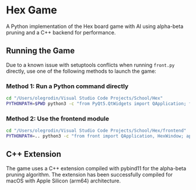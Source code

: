 # Hex Game

A Python implementation of the Hex board game with AI using alpha-beta pruning and a C++ backend for performance.

## Running the Game

Due to a known issue with setuptools conflicts when running `front.py` directly, use one of the following methods to launch the game:

### Method 1: Run a Python command directly

```bash
cd "/Users/olegrodin/Visual Studio Code Projects/School/Hex"
PYTHONPATH=$PWD python3 -c "from PyQt5.QtWidgets import QApplication; from frontend.front import HexWindow; app = QApplication([]); window = HexWindow(); window.show(); app.exec_()"
```

### Method 2: Use the frontend module

```bash
cd "/Users/olegrodin/Visual Studio Code Projects/School/Hex/frontend"
PYTHONPATH=.. python3 -c "from front import QApplication, HexWindow; app = QApplication([]); window = HexWindow(); window.show(); app.exec_()"
```

## C++ Extension

The game uses a C++ extension compiled with pybind11 for the alpha-beta pruning algorithm. The extension has been successfully compiled for macOS with Apple Silicon (arm64) architecture.
